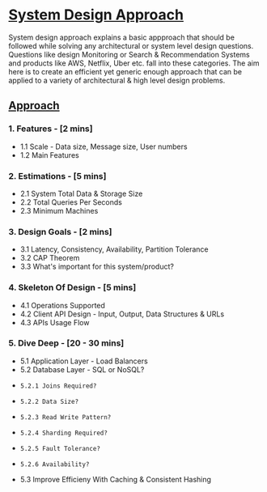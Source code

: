 # [System Design Approach](https://github.com/shivam-maharshi/oop-designs/edit/master/sda)

System design approach explains a basic appproach that should be followed while solving any architectural or system level design questions. Questions like design Monitoring or Search & Recommendation Systems and products like AWS, Netflix, Uber etc. fall into these categories. The aim here is to create an efficient yet generic enough approach that can be applied to a variety of architectural & high level design problems.

## [Approach](https://github.com/shivam-maharshi/oop-designs/edit/master/sda)

### 1. Features - [2 mins]
* 1.1 Scale - Data size, Message size, User numbers
* 1.2 Main Features

### 2. Estimations - [5 mins]
* 2.1 System Total Data & Storage Size
* 2.2 Total Queries Per Seconds
* 2.3 Minimum Machines

### 3. Design Goals - [2 mins]
* 3.1 Latency, Consistency, Availability, Partition Tolerance
* 3.2 CAP Theorem
* 3.3 What's important for this system/product?

### 4. Skeleton Of Design - [5 mins]
* 4.1 Operations Supported
* 4.2 Client API Design - Input, Output, Data Structures & URLs
* 4.3 APIs Usage Flow

### 5. Dive Deep - [20 - 30 mins]
* 5.1 Application Layer - Load Balancers
* 5.2 Database Layer - SQL or NoSQL?
*     5.2.1 Joins Required?
*     5.2.2 Data Size?
*     5.2.3 Read Write Pattern?
*     5.2.4 Sharding Required?
*     5.2.5 Fault Tolerance?
*     5.2.6 Availability?
* 5.3 Improve Efficieny With Caching & Consistent Hashing
